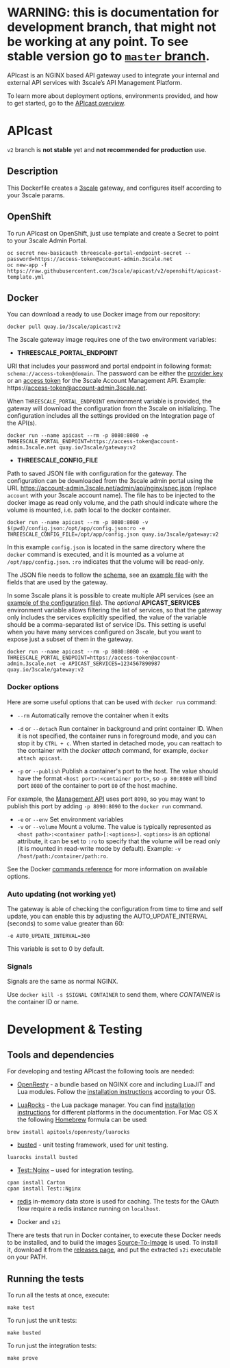 
# **WARNING**: this is documentation for development branch, that might not be working at any point. To see stable version go to [`master` branch](https://github.com/3scale/apicast/tree/master).

APIcast is an NGINX based API gateway used to integrate your internal and external API services with 3scale’s API Management Platform.

To learn more about deployment options, environments provided, and how to get started, go to the [APIcast overview](docs/overview).

# APIcast

`v2` branch is **not stable** yet and **not recommended for production** use.

## Description

This Dockerfile creates a [3scale](http://www.3scale.net) gateway, and configures itself according to your 3scale params.

## OpenShift

To run APIcast on OpenShift, just use template and create a Secret to point to your 3scale Admin Portal.

```shell
oc secret new-basicauth threescale-portal-endpoint-secret --password=https://access-token@account-admin.3scale.net
oc new-app -f https://raw.githubusercontent.com/3scale/apicast/v2/openshift/apicast-template.yml
```

## Docker

You can download a ready to use Docker image from our repository:

```shell
docker pull quay.io/3scale/apicast:v2
```

The 3scale gateway image requires one of the two environment variables:

* **THREESCALE_PORTAL_ENDPOINT**

URI that includes your password and portal endpoint in following format: `schema://access-token@domain`. The password can be either the [provider key](https://support.3scale.net/docs/terminology#apikey) or an [access token](https://support.3scale.net/docs/terminology#tokens) for the 3scale Account Management API.
Example: https://access-token@account-admin.3scale.net.

When `THREESCALE_PORTAL_ENDPOINT` environment variable is provided, the gateway will download the configuration from the 3scale on initializing. The configuration includes all the settings provided on the Integration page of the API(s).

```shell
docker run --name apicast --rm -p 8080:8080 -e THREESCALE_PORTAL_ENDPOINT=https://access-token@account-admin.3scale.net quay.io/3scale/gateway:v2
```

* **THREESCALE_CONFIG_FILE**

Path to saved JSON file with configuration for the gateway. The configuration can be downloaded from the 3scale admin portal using the URL https://account-admin.3scale.net/admin/api/nginx/spec.json (replace `account` with your 3scale account name). The file has to be injected to the docker image as read only volume, and the path should indicate where the volume is mounted, i.e. path local to the docker container.

```shell
docker run --name apicast --rm -p 8080:8080 -v $(pwd)/config.json:/opt/app/config.json:ro -e THREESCALE_CONFIG_FILE=/opt/app/config.json quay.io/3scale/gateway:v2
```

In this example `config.json` is located in the same directory where the `docker` command is executed, and it is mounted as a volume at `/opt/app/config.json`. `:ro` indicates that the volume will be read-only.

The JSON file needs to follow the [schema](schema.json), see an [example file](examples/configuration/example-config.json) with the fields that are used by the gateway.

In some 3scale plans it is possible to create multiple API services (see an [example of the configuration file](examples/configuration/multiservice.json)). The _optional_ **APICAST_SERVICES** environment variable allows filtering the list of services, so that the gateway only includes the services explicitly specified, the value of the variable should be a comma-separated list of service IDs. This setting is useful when you have many services configured on 3scale, but you want to expose just a subset of them in the gateway.

```shell
docker run --name apicast --rm -p 8080:8080 -e THREESCALE_PORTAL_ENDPOINT=https://access-token@account-admin.3scale.net -e APICAST_SERVICES=1234567890987 quay.io/3scale/gateway:v2
```

### Docker options

Here are some useful options that can be used with `docker run` command:

- `--rm`
Automatically remove the container when it exits

- `-d` or `--detach`
Run container in background and print container ID. When it is not specified, the container runs in foreground mode, and you can stop it by `CTRL + c`. When started in detached mode, you can reattach to the container with the _docker attach_ command, for example, `docker attach apicast`.

- `-p` or `--publish` Publish a container's port to the host. The value should have the format `<host port>:<container port>`, so `-p 80:8080` will bind port `8080` of the container to port `80` of the host machine.

 For example, the [Management API](doc/management-api.md) uses port `8090`, so you may want to publish this port by adding `-p 8090:8090` to the `docker run` command.

- `-e` or `--env` Set environment variables
- `-v` or `--volume` Mount a volume. The value is typically represented as `<host path>:<container path>[:<options>]`. `<options>` is an optional attribute, it can be set to `:ro` to specify that the volume will be read only (it is mounted in read-write mode by default). Example: `-v /host/path:/container/path:ro`.

See the Docker [commands reference](https://docs.docker.com/engine/reference/commandline/) for more information on available options.

### Auto updating (not working yet)

The gateway is able of checking the configuration from time to time and self update, you can enable this by adjusting the AUTO_UPDATE_INTERVAL (seconds) to some value greater than 60:

```
-e AUTO_UPDATE_INTERVAL=300
```

This variable is set to 0 by default.

### Signals

Signals are the same as normal NGINX.

Use `docker kill -s $SIGNAL CONTAINER` to send them, where _CONTAINER_ is the container ID or name.

# Development & Testing

## Tools and dependencies

For developing and testing APIcast the following tools are needed:

- [OpenResty](http://openresty.org/en/) - a bundle based on NGINX core and including LuaJIT and Lua modules. Follow the [installation instructions](http://openresty.org/en/installation.html) according to your OS.

- [LuaRocks](https://luarocks.org/) - the Lua package manager.
 You can find [installation instructions](https://github.com/keplerproject/luarocks/wiki/Download#installing) for different platforms in the documentation.
 For Mac OS X the following [Homebrew](http://brew.sh/) formula can be used:
 ```shell
 brew install apitools/openresty/luarocks
 ```

- [busted](http://olivinelabs.com/busted/) - unit testing framework, used for unit testing.
 ```shell
 luarocks install busted
 ```

- [Test::Nginx](http://search.cpan.org/~agent/Test-Nginx-0.25/lib/Test/Nginx/Socket.pm) – used for integration testing.
 ```shell
 cpan install Carton
 cpan install Test::Nginx
 ```

- [redis](http://redis.io/) in-memory data store is used for caching. The tests for the OAuth flow require a redis instance running on `localhost`.

- Docker and `s2i`
 
 There are tests that run in Docker container, to execute these Docker needs to be installed, and to build the images [Source-To-Image](https://github.com/openshift/source-to-image) is used. To install it, download it from the [releases page](https://github.com/openshift/source-to-image/releases), and put the extracted `s2i` executable on your PATH.

## Running the tests

To run all the tests at once, execute:

```shell
make test
```

To run just the unit tests:

```shell
make busted
```

To run just the integration tests:

```shell
make prove
```